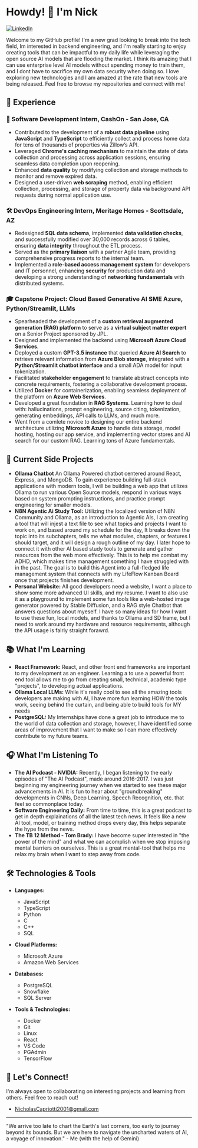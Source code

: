 # Howdy! 👋 I'm Nick

[![LinkedIn](https://img.shields.io/badge/LinkedIn-%230077B5?style=for-the-badge&logo=linkedin&logoColor=white)](https://www.linkedin.com/in/nicholas-capriotti-5775031b9/)

Welcome to my GitHub profile! I'm a new grad looking to break into the tech field, Im interested in backend engineering, and I'm really starting to enjoy creating tools that can be impactful to my daily life while leveraging the open source AI models that are flooding the market. I think its amazing that I can use enterprise level AI models without spending money to train them, and I dont have to sacrifice my own data security when doing so. I love exploring new technologies and I am amazed at the rate that new tools are being released.  Feel free to browse my repositories and connect with me! 

## 💼 Experience

### 🚀 Software Development Intern, CashOn - San Jose, CA 

*  Contributed to the development of a **robust data pipeline** using **JavaScript** and **TypeScript** to efficiently collect and process home data for tens of thousands of properties via Zillow’s API.
*  Leveraged **Chrome's caching mechanism** to maintain the state of data collection and processing across application sessions, ensuring seamless data completion upon reopening.
*  Enhanced **data quality** by modifying collection and storage methods to monitor and remove expired data.
*  Designed a user-driven **web scraping** method, enabling efficient collection, processing, and storage of property data via background API requests during normal application use.

### 🛠️ DevOps Engineering Intern, Meritage Homes - Scottsdale, AZ 

*  Redesigned **SQL data schema**, implemented **data validation checks**, and successfully modified over 30,000 records across 6 tables, ensuring **data integrity** throughout the ETL process.
*  Served as the **primary liaison** with a partner Agile team, providing comprehensive progress reports to the internal team.
*  Implemented a **role-based access management system** for developers and IT personnel, enhancing **security** for production data and developing a strong understanding of **networking fundamentals** with distributed systems.

### 🎓 Capstone Project: Cloud Based Generative AI SME Azure, Python/Streamlit, LLMs

*  Spearheaded the development of a **custom retrieval augmented generation (RAG) platform** to serve as a **virtual subject matter expert** on a Senior Project sponsored by JPL.
*  Designed and implemented the backend using **Microsoft Azure Cloud Services**.
*  Deployed a custom **GPT-3.5 instance** that queried **Azure AI Search** to retrieve relevant information from **Azure Blob storage**, integrated with a **Python/Streamlit chatbot interface** and a small ADA model for input tokenization.
*  Facilitated **stakeholder engagement** to translate abstract concepts into concrete requirements, fostering a collaborative development process.
*  Utilized **Docker** for containerization, enabling seamless deployment of the platform on **Azure Web Services**.
*  Developed a great foundation in **RAG Systems**. Learning how to deal with: hallucinations, prompt engineering, source citing, tokenization, generating embeddings, API calls to LLMs, and much more.
*  Went from a comlete novice to designing our entire backend architecture utilizing **Microsoft Azure** to handle data storage, model hosting, hosting our app service, and implementing vector stores and AI search for our custom RAG. Learning tons of Azure fundamentals.


## 🚀 Current Side Projects


*   **Ollama Chatbot** An Ollama Powered chatbot centered around React, Express, and MongoDB. To gain experience building full-stack applications with modern tools, I will be building a web app that utilizes Ollama to run various Open Source models, respond in various ways based on system prompting instructions, and practice prompt engineering for smaller models.
*   **N8N Agentic Ai Study Tool:** Utilizing the localized version of N8N Community and Ollama, as an introduction to Agentic AIs, I am creating a tool that will injest a text file to see what topics and projects I want to work on, and based around my schedule for the day, It breaks down the topic into its subchapters, tells me what modules, chapters, or features I should target, and it will design a rough outline of my day. I later hope to connect it with other AI based study tools to generate and gather resources from the web more effectively. This is to help me combat my ADHD, which makes time management something I have struggled with in the past. The goal is to build this Agent into a full-fledged life management system that connects with my LifeFlow Kanban Board once that projects finishes development.
*   **Personal Website:** All good developers need a website, I want a place to show some more advanced UI skills, and my resume. I want to also use it as a playground to implement some fun tools like a web-hosted image generator powered by Stable Diffusion, and a RAG style Chatbot that answers questions about myeself. I have so many ideas for how I want to use these fun, local models, and thanks to Ollama and SD frame, but I need to work around my hardware and resource requirements, although the API usage is fairly straight forawrd.


## 📚 What I'm Learning


*   **React Framework:** React, and other front end frameworks are important to my development as an engineer. Learning a to use a powerful front end tool allows me to go from creating small, technical, academic type "projects", to developing actual applications.
*   **Ollama Local LLMs:** While it's really cool to see all the amazing tools developers are making with AI, I have more fun learning HOW the tools work, seeing behind the curtain, and being able to build tools for MY needs
*   **PostgreSQL:** My Internships have done a great job to introduce me to the world of data collection and storage, however, I have identified some areas of improvement that I want to make so I can more effectively contribute to my future teams.
  
## 🎧 What I'm Listening To



*   **The AI Podcast - NVIDIA:** Recently, I began listening to the early episodes of "The AI Podcast", made around 2016-2017. I was just beginning my engineering journey when we started to see these major advancements in AI. It is fun to hear about "groundbreaking" developments in CNNs, Deep Learning, Speech Recognition, etc. that feel so commonplace today. 
*   **Software Engineering Daily:** From time to time, this is a great podcast to get in depth explainations of all the latest tech news. It feels like a new AI tool, model, or training method drops every day, this helps separate the hype from the news.
*   **The TB 12 Method - Tom Brady:** I have become super interested in "the power of the mind" and what we can acomplish when we stop imposing mental barriers on ourselves. This is a great mental-tool that helps me relax my brain when I want to step away from code.

## 🛠️ Technologies & Tools




*   **Languages:**
    *   JavaScript
    *   TypeScript
    *   Python
    *   C
    *   C++
    *   SQL

*   **Cloud Platforms:**
    *   Microsoft Azure
    *   Amazon Web Services

*   **Databases:**
    *   PostgreSQL
    *   Snowflake
    *   SQL Server

*   **Tools & Technologies:**
    *   Docker
    *   Git
    *   Linux
    *   React
    *   VS Code
    *   PGAdmin
    *   TensorFlow

## 🤝 Let's Connect!
I'm always open to collaborating on interesting projects and learning from others.  Feel free to reach out!
*   NicholasCapriotti2001@gmail.com
---
"We arrive too late to chart the Earth's last corners, too early to journey beyond its bounds. But we are here to navigate the uncharted waters of AI, a voyage of innovation." - Me (with the help of Gemini)
